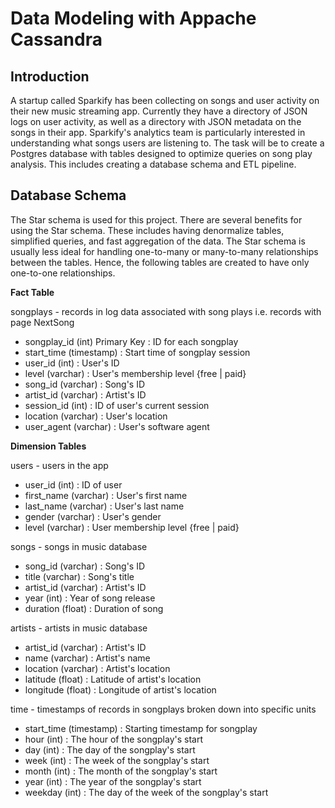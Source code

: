 # Data Modeling with Appache Cassandra

## Introduction
A startup called Sparkify has been collecting on songs and user activity on their new music streaming app. Currently they have a directory of JSON logs on user activity, as well as a directory with JSON metadata on the songs in their app. Sparkify's analytics team is particularly interested in understanding what songs users are listening to. The task will be to create a Postgres database with tables designed to optimize queries on song play analysis. This includes creating a database schema and ETL pipeline.

## Database Schema
The Star schema is used for this project. There are several benefits for using the Star schema. These includes having denormalize tables, simplified queries, and fast aggregation of the data. The Star schema is usually less ideal for handling one-to-many or many-to-many relationships between the tables. Hence, the following tables are created to have only one-to-one relationships.

**Fact Table**

songplays - records in log data associated with song plays i.e. records with page NextSong
- songplay_id (int) Primary Key : ID for each songplay
- start_time (timestamp) : Start time of songplay session
- user_id (int) : User's ID
- level (varchar) : User's membership level {free | paid}
- song_id (varchar) : Song's ID
- artist_id (varchar) : Artist's ID
- session_id (int) : ID of user's current session
- location (varchar) : User's location
- user_agent (varchar) : User's software agent

**Dimension Tables**

users - users in the app
- user_id (int) : ID of user
- first_name (varchar) : User's first name
- last_name (varchar) : User's last name
- gender (varchar) : User's gender
- level (varchar) : User membership level {free | paid}

songs - songs in music database
- song_id (varchar) : Song's ID
- title (varchar) : Song's title
- artist_id (varchar) : Artist's ID
- year (int) : Year of song release
- duration (float) : Duration of song

artists - artists in music database
- artist_id (varchar) : Artist's ID
- name (varchar) : Artist's name
- location (varchar) : Artist's location
- latitude (float) : Latitude of artist's location
- longitude (float) : Longitude of artist's location

time - timestamps of records in songplays broken down into specific units
- start_time (timestamp) : Starting timestamp for songplay
- hour (int) : The hour of the songplay's start
- day (int) : The day of the songplay's start
- week (int) : The week of the songplay's start
- month (int) : The month of the songplay's start
- year (int) : The year of the songplay's start
- weekday (int) : The day of the week of the songplay's start

